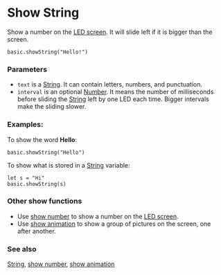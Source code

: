 # Show String

Show a number on the [LED screen](/device/screen). It will slide left if it is bigger than the screen.

```sig
basic.showString("Hello!")
```

### Parameters

* `text` is a [String](/reference/types/string). It can contain letters, numbers, and punctuation.
* `interval` is an optional [Number](/reference/types/number). It means the number of milliseconds before sliding the [String](/reference/types/string) left by one LED each time. Bigger intervals make the sliding slower.

### Examples:

To show the word **Hello**:

```blocks
basic.showString("Hello")
```

To show what is stored in a [String](/reference/types/string) variable:

```blocks
let s = "Hi"
basic.showString(s)
```

### Other show functions

* Use [show number](/reference/basic/show-number) to show a number on the [LED screen](/device/screen).
* Use [show animation](/reference/basic/show-animation) to show a group of pictures on the screen, one after another.

### See also

[String](/reference/types/string), [show number](/reference/basic/show-number), [show animation](/reference/basic/show-animation)

